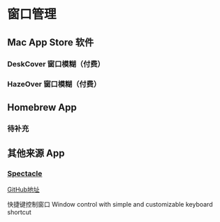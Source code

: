 # 窗口管理

## Mac App Store 软件

### DeskCover 窗口模糊（付费）

### HazeOver 窗口模糊（付费）



## Homebrew App

### 待补充

## 其他来源 App

### [Spectacle](https://www.spectacleapp.com)

[GitHub地址](https://github.com/eczarny/spectacle)

快捷键控制窗口
Window control with simple and customizable keyboard shortcut





